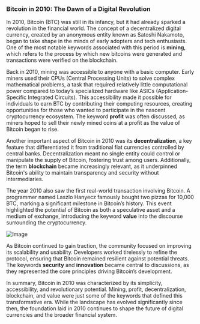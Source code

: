 ### Bitcoin in 2010: The Dawn of a Digital Revolution

In 2010, Bitcoin (BTC) was still in its infancy, but it had already sparked a revolution in the financial world. The concept of a decentralized digital currency, created by an anonymous entity known as Satoshi Nakamoto, began to take shape in the minds of early adopters and tech enthusiasts. One of the most notable keywords associated with this period is **mining**, which refers to the process by which new bitcoins were generated and transactions were verified on the blockchain.

Back in 2010, mining was accessible to anyone with a basic computer. Early miners used their CPUs (Central Processing Units) to solve complex mathematical problems, a task that required relatively little computational power compared to today’s specialized hardware like ASICs (Application-Specific Integrated Circuits). This accessibility made it possible for individuals to earn BTC by contributing their computing resources, creating opportunities for those who wanted to participate in the nascent cryptocurrency ecosystem. The keyword **profit** was often discussed, as miners hoped to sell their newly mined coins at a profit as the value of Bitcoin began to rise.

Another important aspect of Bitcoin in 2010 was its **decentralization**, a key feature that differentiated it from traditional fiat currencies controlled by central banks. Decentralization meant no single entity could control or manipulate the supply of Bitcoin, fostering trust among users. Additionally, the term **blockchain** became increasingly relevant, as it underpinned Bitcoin's ability to maintain transparency and security without intermediaries.

The year 2010 also saw the first real-world transaction involving Bitcoin. A programmer named Laszlo Hanyecz famously bought two pizzas for 10,000 BTC, marking a significant milestone in Bitcoin’s history. This event highlighted the potential of Bitcoin as both a speculative asset and a medium of exchange, introducing the keyword **value** into the discourse surrounding the cryptocurrency.

![Image](https://github.com/user-attachments/assets/31692037-0104-4703-abd1-696b6a7dd41b)

As Bitcoin continued to gain traction, the community focused on improving its scalability and usability. Developers worked tirelessly to refine the protocol, ensuring that Bitcoin remained resilient against potential threats. The keywords **security** and **innovation** became central to discussions, as they represented the core principles driving Bitcoin’s development.

In summary, Bitcoin in 2010 was characterized by its simplicity, accessibility, and revolutionary potential. Mining, profit, decentralization, blockchain, and value were just some of the keywords that defined this transformative era. While the landscape has evolved significantly since then, the foundation laid in 2010 continues to shape the future of digital currencies and the broader financial system.